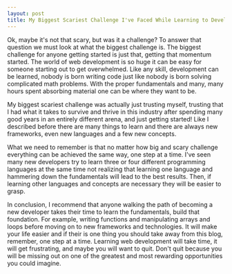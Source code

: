```yaml
---
layout: post
title: My Biggest Scariest Challenge I've Faced While Learning to Develop
---
```


Ok, maybe it's not that scary, but was it a challenge? To answer that question we must look at what the biggest challenge is. The biggest challenge for anyone getting started is just that, getting that momentum started. The world of web development is so huge it can be easy for someone starting out to get overwhelmed. Like any skill, development can be learned, nobody is born writing code just like nobody is born solving complicated math problems. With the proper fundamentals and many, many hours spent absorbing material one can be where they want to be.

My biggest scariest challenge was actually just trusting myself, trusting that I had what it takes to survive and thrive in this industry after spending many good years in an entirely different arena, and just getting started! Like I described before there are many things to learn and there are always new frameworks, even new languages and a few new concepts.

What we need to remember is that no matter how big and scary challenge everything can be achieved the same way, one step at a time. I've seen many new developers try to learn three or four different programming languages at the same time not realizing that learning one language and hammering down the fundamentals will lead to the best results. Then, if learning other languages and concepts are necessary they will be easier to grasp.

In conclusion, I recommend that anyone walking the path of becoming a new developer takes their time to learn the fundamentals, build that foundation. For example, writing functions and manipulating arrays and loops before moving on to new frameworks and technologies. It will make your life easier and if their is one thing you should take away from this blog, remember, one step at a time. Learning web development will take time, it will get frustrating, and maybe you will want to quit. Don't quit because you will be missing out on one of the greatest and most rewarding  opportunities you could imagine.
